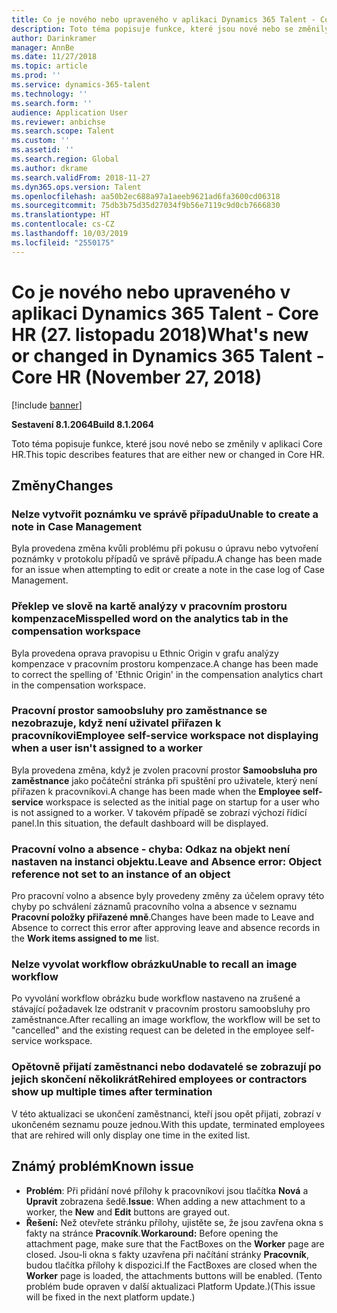 ```yaml
---
title: Co je nového nebo upraveného v aplikaci Dynamics 365 Talent - Core HR (27. listopadu 2018)
description: Toto téma popisuje funkce, které jsou nové nebo se změnily v aplikaci Microsoft Dynamics 365 Talent - Core HR.
author: Darinkramer
manager: AnnBe
ms.date: 11/27/2018
ms.topic: article
ms.prod: ''
ms.service: dynamics-365-talent
ms.technology: ''
ms.search.form: ''
audience: Application User
ms.reviewer: anbichse
ms.search.scope: Talent
ms.custom: ''
ms.assetid: ''
ms.search.region: Global
ms.author: dkrame
ms.search.validFrom: 2018-11-27
ms.dyn365.ops.version: Talent
ms.openlocfilehash: aa50b2ec688a97a1aeeb9621ad6fa3600cd06318
ms.sourcegitcommit: 75db3b75d35d27034f9b56e7119c9d0cb7666830
ms.translationtype: HT
ms.contentlocale: cs-CZ
ms.lasthandoff: 10/03/2019
ms.locfileid: "2550175"
---
```

# <a name="whats-new-or-changed-in-dynamics-365-talent---core-hr-november-27-2018"></a><span data-ttu-id="cf1ec-103">Co je nového nebo upraveného v aplikaci Dynamics 365 Talent - Core HR (27. listopadu 2018)</span><span class="sxs-lookup"><span data-stu-id="cf1ec-103">What's new or changed in Dynamics 365 Talent - Core HR (November 27, 2018)</span></span>

[!include [banner](includes/banner.md)]

<span data-ttu-id="cf1ec-104">**Sestavení 8.1.2064**</span><span class="sxs-lookup"><span data-stu-id="cf1ec-104">**Build 8.1.2064**</span></span>

<span data-ttu-id="cf1ec-105">Toto téma popisuje funkce, které jsou nové nebo se změnily v aplikaci Core HR.</span><span class="sxs-lookup"><span data-stu-id="cf1ec-105">This topic describes features that are either new or changed in Core HR.</span></span>


## <a name="changes"></a><span data-ttu-id="cf1ec-106">Změny</span><span class="sxs-lookup"><span data-stu-id="cf1ec-106">Changes</span></span>

### <a name="unable-to-create-a-note-in-case-management"></a><span data-ttu-id="cf1ec-107">Nelze vytvořit poznámku ve správě případu</span><span class="sxs-lookup"><span data-stu-id="cf1ec-107">Unable to create a note in Case Management</span></span>

<span data-ttu-id="cf1ec-108">Byla provedena změna kvůli problému při pokusu o úpravu nebo vytvoření poznámky v protokolu případů ve správě případu.</span><span class="sxs-lookup"><span data-stu-id="cf1ec-108">A change has been made for an issue when attempting to edit or create a note in the case log of Case Management.</span></span>

### <a name="misspelled-word-on-the-analytics-tab-in-the-compensation-workspace"></a><span data-ttu-id="cf1ec-109">Překlep ve slově na kartě analýzy v pracovním prostoru kompenzace</span><span class="sxs-lookup"><span data-stu-id="cf1ec-109">Misspelled word on the analytics tab in the compensation workspace</span></span> 

<span data-ttu-id="cf1ec-110">Byla provedena oprava pravopisu u Ethnic Origin v grafu analýzy kompenzace v pracovním prostoru kompenzace.</span><span class="sxs-lookup"><span data-stu-id="cf1ec-110">A change has been made to correct the spelling of 'Ethnic Origin' in the compensation analytics chart in the compensation workspace.</span></span>

### <a name="employee-self-service-workspace-not-displaying-when-a-user-isnt-assigned-to-a-worker"></a><span data-ttu-id="cf1ec-111">Pracovní prostor samoobsluhy pro zaměstnance se nezobrazuje, když není uživatel přiřazen k pracovníkovi</span><span class="sxs-lookup"><span data-stu-id="cf1ec-111">Employee self-service workspace not displaying when a user isn't assigned to a worker</span></span> 

<span data-ttu-id="cf1ec-112">Byla provedena změna, když je zvolen pracovní prostor **Samoobsluha pro zaměstnance** jako počáteční stránka při spuštění pro uživatele, který není přiřazen k pracovníkovi.</span><span class="sxs-lookup"><span data-stu-id="cf1ec-112">A change has been made when the **Employee self-service** workspace is selected as the initial page on startup for a user who is not assigned to a worker.</span></span> <span data-ttu-id="cf1ec-113">V takovém případě se zobrazí výchozí řídicí panel.</span><span class="sxs-lookup"><span data-stu-id="cf1ec-113">In this situation, the default dashboard will be displayed.</span></span>

### <a name="leave-and-absence-error-object-reference-not-set-to-an-instance-of-an-object"></a><span data-ttu-id="cf1ec-114">Pracovní volno a absence - chyba: Odkaz na objekt není nastaven na instanci objektu.</span><span class="sxs-lookup"><span data-stu-id="cf1ec-114">Leave and Absence error: Object reference not set to an instance of an object</span></span>

<span data-ttu-id="cf1ec-115">Pro pracovní volno a absence byly provedeny změny za účelem opravy této chyby po schválení záznamů pracovního volna a absence v seznamu **Pracovní položky přiřazené mně**.</span><span class="sxs-lookup"><span data-stu-id="cf1ec-115">Changes have been made to Leave and Absence to correct this error after approving leave and absence records in the **Work items assigned to me** list.</span></span>

### <a name="unable-to-recall-an-image-workflow"></a><span data-ttu-id="cf1ec-116">Nelze vyvolat workflow obrázku</span><span class="sxs-lookup"><span data-stu-id="cf1ec-116">Unable to recall an image workflow</span></span>

<span data-ttu-id="cf1ec-117">Po vyvolání workflow obrázku bude workflow nastaveno na zrušené a stávající požadavek lze odstranit v pracovním prostoru samoobsluhy pro zaměstnance.</span><span class="sxs-lookup"><span data-stu-id="cf1ec-117">After recalling an image workflow, the workflow will be set to "cancelled" and the existing request can be deleted in the employee self-service workspace.</span></span>

### <a name="rehired-employees-or-contractors-show-up-multiple-times-after-termination"></a><span data-ttu-id="cf1ec-118">Opětovně přijatí zaměstnanci nebo dodavatelé se zobrazují po jejich skončení několikrát</span><span class="sxs-lookup"><span data-stu-id="cf1ec-118">Rehired employees or contractors show up multiple times after termination</span></span> 

<span data-ttu-id="cf1ec-119">V této aktualizaci se ukončení zaměstnanci, kteří jsou opět přijati, zobrazí v ukončeném seznamu pouze jednou.</span><span class="sxs-lookup"><span data-stu-id="cf1ec-119">With this update, terminated employees that are rehired will only display one time in the exited list.</span></span> 

## <a name="known-issue"></a><span data-ttu-id="cf1ec-120">Známý problém</span><span class="sxs-lookup"><span data-stu-id="cf1ec-120">Known issue</span></span>

- <span data-ttu-id="cf1ec-121">**Problém**: Při přidání nové přílohy k pracovníkovi jsou tlačítka **Nová** a **Upravit** zobrazena šedě.</span><span class="sxs-lookup"><span data-stu-id="cf1ec-121">**Issue**: When adding a new attachment to a worker, the **New** and **Edit** buttons are grayed out.</span></span> 
- <span data-ttu-id="cf1ec-122">**Řešení:** Než otevřete stránku přílohy, ujistěte se, že jsou zavřena okna s fakty na stránce **Pracovník**.</span><span class="sxs-lookup"><span data-stu-id="cf1ec-122">**Workaround:** Before opening the attachment page, make sure that the FactBoxes on the **Worker** page are closed.</span></span> <span data-ttu-id="cf1ec-123">Jsou-li okna s fakty uzavřena při načítání stránky **Pracovník**, budou tlačítka přílohy k dispozici.</span><span class="sxs-lookup"><span data-stu-id="cf1ec-123">If the FactBoxes are closed when the **Worker** page is loaded, the attachments buttons will be enabled.</span></span> <span data-ttu-id="cf1ec-124">(Tento problém bude opraven v další aktualizaci Platform Update.)</span><span class="sxs-lookup"><span data-stu-id="cf1ec-124">(This issue will be fixed in the next platform update.)</span></span>
